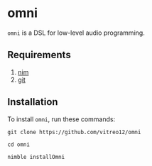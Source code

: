 # **omni**

`omni` is a DSL for low-level audio programming.

## **Requirements**

1) [nim](https://nim-lang.org/)
2) [git](https://git-scm.com/)

## **Installation**

To install `omni`, run these commands:

    git clone https://github.com/vitreo12/omni
    
    cd omni

    nimble installOmni